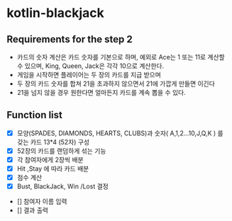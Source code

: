 # kotlin-blackjack


## Requirements for the step 2
- 카드의 숫자 계산은 카드 숫자를 기본으로 하며, 예외로 Ace는 1 또는 11로 계산할 수 있으며, King, Queen, Jack은 각각 10으로 계산한다.
- 게임을 시작하면 플레이어는 두 장의 카드를 지급 받으며
- 두 장의 카드 숫자를 합쳐 21을 초과하지 않으면서 21에 가깝게 만들면 이긴다
- 21을 넘지 않을 경우 원한다면 얼마든지 카드를 계속 뽑을 수 있다.


## Function list
- [X] 모양(SPADES, DIAMONDS, HEARTS, CLUBS)과 숫자( A,1,2...10,J,Q,K ) 를 갖는 카드 13*4 (52자) 구성
- [X] 52장의 카드를 랜덤하게 섞는 기능 
- [X] 각 참여자에게 2장씩 배분 
- [X] Hit ,Stay 에 따라 카드 배분
- [X] 점수 계산
- [X] Bust, BlackJack, Win /Lost 결정 
- [] 참여자 이름 입력
- [] 결과 출력
